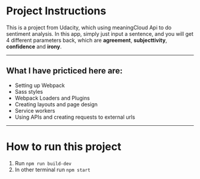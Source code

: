 # Project Instructions

This is a project from Udacity, which using meaningCloud Api to do sentiment analysis.
In this app, simply just input a sentence, and you will get 4 different parameters back, which are **agreement**, **subjecttivity**, **confidence** and **irony**.

---

## What I have pricticed here are:

- Setting up Webpack
- Sass styles
- Webpack Loaders and Plugins
- Creating layouts and page design
- Service workers
- Using APIs and creating requests to external urls

---

# How to run this project

1. Run `npm run build-dev`
2. In other terminal run `npm start`
